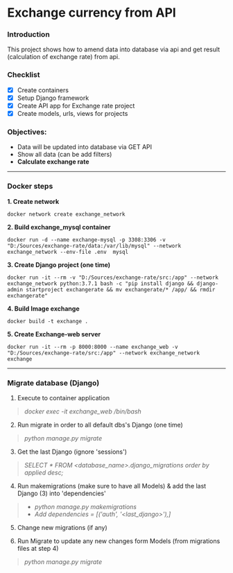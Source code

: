 # Exchange currency from API
### Introduction
This project shows how to amend data into database via api and get result (calculation of exchange rate) from api.
### Checklist
- [x] Create containers
- [x] Setup Django framework
- [x] Create API app for Exchange rate project
- [x] Create models, urls, views for projects

### Objectives:
* Data will be updated into database via GET API
* Show all data (can be add filters)
* **Calculate exchange rate**

---
### Docker steps 
**1. Create network** 
```
docker network create exchange_network
```
**2. Build exchange_mysql container**
```
docker run -d --name exchange-mysql -p 3308:3306 -v "D:/Sources/exchange-rate/data:/var/lib/mysql" --network exchange_network --env-file .env  mysql
```
**3. Create Django project (one time)**
```
docker run -it --rm -v "D:/Sources/exchange-rate/src:/app" --network exchange_network python:3.7.1 bash -c "pip install django && django-admin startproject exchangerate && mv exchangerate/* /app/ && rmdir exchangerate"
```
**4. Build Image exchange**
```
docker build -t exchange .
```
**5. Create Exchange-web server**
```
docker run -it --rm -p 8000:8000 --name exchange_web -v "D:/Sources/exchange-rate/src:/app" --network exchange_network exchange
```
---
### Migrate database (Django)
1. Execute to container application 
> *docker exec -it exchange_web /bin/bash*

2. Run migrate in order to all default dbs's Django  (one time)
> *python manage.py migrate*

3. Get the last Django (ignore 'sessions')
> *SELECT * FROM <database_name>.django_migrations order by applied desc;*

4. Run makemigrations (make sure to have all Models) & add the last Django (3) into 'dependencies' 
> - *python manage.py makemigrations*
> - *Add dependencies = [('auth', '<last_django>'),]*

5. Change new migrations (if any)

6. Run Migrate to update any new changes form Models (from migrations files at step 4)
> *python manage.py migrate*


